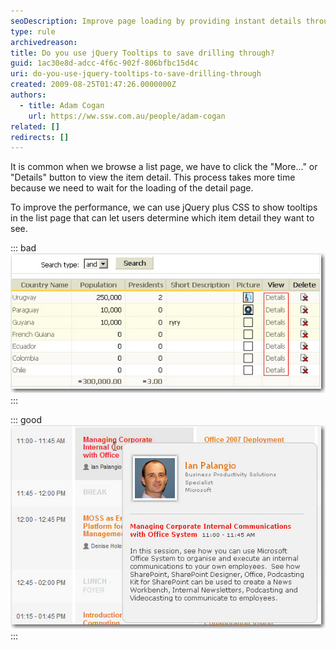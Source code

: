 ```yaml
---
seoDescription: Improve page loading by providing instant details through jQuery tooltips, saving users time and effort.
type: rule
archivedreason:
title: Do you use jQuery Tooltips to save drilling through?
guid: 1ac30e8d-adcc-4f6c-902f-806bfbc15d4c
uri: do-you-use-jquery-tooltips-to-save-drilling-through
created: 2009-08-25T01:47:26.0000000Z
authors:
  - title: Adam Cogan
    url: https://ww.ssw.com.au/people/adam-cogan
related: []
redirects: []
---
```


It is common when we browse a list page, we have to click the "More..." or "Details" button to view the item detail. This process takes more time because we need to wait for the loading of the detail page.

To improve the performance, we can use jQuery plus CSS to show tooltips in the list page that can let users determine which item detail they want to see.

<!--endintro-->

::: bad  
![Figure: Bad Example - redirect to a new page to view the detail](ViewDetailGrid.jpg)  
:::

::: good  
![Figure: Good Example - show tooltip when mouse is over in the list](ViewTooltipGrid.jpg)  
:::
